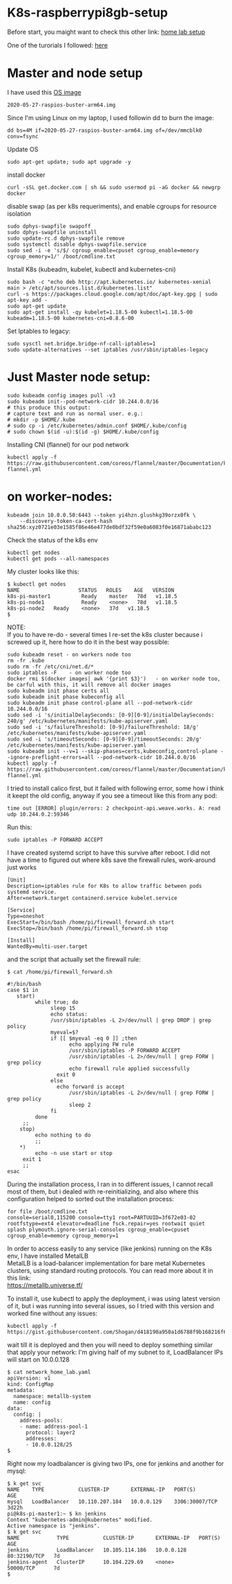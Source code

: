 # K8s-raspberrypi8gb-setup
Before start, you maight want to check this other link: [home lab setup](https://github.com/Harguer/home-lab-setup  )

One of the turorials I followed: [here](https://www.shogan.co.uk/kubernetes/building-a-raspberry-pi-kubernetes-cluster-part-2-master-node/)

# Master and node setup  

I have used this [OS image](https://downloads.raspberrypi.org/raspios_arm64/images/raspios_arm64-2020-05-28/2020-05-27-raspios-buster-arm64.zip )
``` 
2020-05-27-raspios-buster-arm64.img 
```

Since I'm using Linux on my laptop, I used followin dd to burn the image:   

```
dd bs=4M if=2020-05-27-raspios-buster-arm64.img of=/dev/mmcblk0 conv=fsync
```

Update OS
```
sudo apt-get update; sudo apt upgrade -y
```

install docker 
```
curl -sSL get.docker.com | sh && sudo usermod pi -aG docker && newgrp docker
```

disable swap (as per k8s requeriments), and enable cgroups for resource isolation
```
sudo dphys-swapfile swapoff
sudo dphys-swapfile uninstall
sudo update-rc.d dphys-swapfile remove
sudo systemctl disable dphys-swapfile.service
sudo sed -i -e 's/$/ cgroup_enable=cpuset cgroup_enable=memory cgroup_memory=1/' /boot/cmdline.txt
```

Install K8s (kubeadm, kubelet, kubectl and kubernetes-cni)
```
sudo bash -c "echo deb http://apt.kubernetes.io/ kubernetes-xenial main > /etc/apt/sources.list.d/kubernetes.list"
curl -s https://packages.cloud.google.com/apt/doc/apt-key.gpg | sudo apt-key add -
sudo apt-get update
sudo apt-get install -qy kubelet=1.18.5-00 kubectl=1.18.5-00 kubeadm=1.18.5-00 kubernetes-cni=0.8.6-00
```

Set Iptables to legacy:
```
sudo sysctl net.bridge.bridge-nf-call-iptables=1
sudo update-alternatives --set iptables /usr/sbin/iptables-legacy
```

# Just Master node setup:

```
sudo kubeadm config images pull -v3
sudo kubeadm init--pod-network-cidr 10.244.0.0/16
# this produce this output:
# capture text and run as normal user. e.g.:
# mkdir -p $HOME/.kube
# sudo cp -i /etc/kubernetes/admin.conf $HOME/.kube/config
# sudo chown $(id -u):$(id -g) $HOME/.kube/config
```
Installing CNI (flannel) for our pod network
```
kubectl apply -f https://raw.githubusercontent.com/coreos/flannel/master/Documentation/kube-flannel.yml
```

# on worker-nodes:
```
kubeadm join 10.0.0.50:6443 --token yi4hzn.glushkg39orzx0fk \
    --discovery-token-ca-cert-hash sha256:xyz0721e03e1585f86e46e477de0bdf32f59e0a6083f0e16871ababc123
```

Check the status of the k8s env  
```
kubectl get nodes
kubectl get pods --all-namespaces
```

My cluster looks like this:
```
$ kubectl get nodes
NAME                   STATUS   ROLES    AGE   VERSION
k8s-pi-master1          Ready    master   78d   v1.18.5
k8s-pi-node1            Ready    <none>   78d   v1.18.5
k8s-pi-node2   Ready    <none>   37d   v1.18.5
$ 
```

NOTE:   
If you to have re-do - several times I re-set the k8s cluster because i screwed up it, here how to do it in the best way possible:
```
sudo kubeadm reset - on workers node too
rm -fr .kube
sudo rm -fr /etc/cni/net.d/* 
sudo iptables -F    - on worker node too
docker rmi $(docker images| awk '{print $3}')   - on worker node too, be carful with this, it will remove all docker images
sudo kubeadm init phase certs all
sudo kubeadm init phase kubeconfig all
sudo kubeadm init phase control-plane all --pod-network-cidr 10.244.0.0/16
sudo sed -i 's/initialDelaySeconds: [0-9][0-9]/initialDelaySeconds: 240/g' /etc/kubernetes/manifests/kube-apiserver.yaml
sudo sed -i 's/failureThreshold: [0-9]/failureThreshold: 18/g'             /etc/kubernetes/manifests/kube-apiserver.yaml
sudo sed -i 's/timeoutSeconds: [0-9][0-9]/timeoutSeconds: 20/g'            /etc/kubernetes/manifests/kube-apiserver.yaml
sudo kubeadm init --v=1 --skip-phases=certs,kubeconfig,control-plane --ignore-preflight-errors=all --pod-network-cidr 10.244.0.0/16
kubectl apply -f https://raw.githubusercontent.com/coreos/flannel/master/Documentation/kube-flannel.yml
```

I tried to install calico first, but it failed with following error, some how i think it keept the old config, anyway if you see a timeout like this from any pod:
```
time out [ERROR] plugin/errors: 2 checkpoint-api.weave.works. A: read udp 10.244.0.2:59346
```

Run this: 
```
sudo iptables -P FORWARD ACCEPT
```
I have created systemd script to have this survive after reboot. I did not have a time to figured out where k8s save the firewall rules, work-around just works
```
[Unit]
Description=iptables rule for K8s to allow traffic between pods systemd service.
After=network.target containerd.service kubelet.service

[Service]
Type=oneshot
ExecStart=/bin/bash /home/pi/firewall_forward.sh start
ExecStop=/bin/bash /home/pi/firewall_forward.sh stop

[Install]
WantedBy=multi-user.target
```
and the script that actually set the firewall rule:
```
$ cat /home/pi/firewall_forward.sh

#!/bin/bash
case $1 in
   start)
         while true; do
              sleep 15
              echo status:
              /usr/sbin/iptables -L 2>/dev/null | grep DROP | grep policy 
              myeval=$?
              if [[ $myeval -eq 0 ]] ;then
                    echo applying FW rule
                    /usr/sbin/iptables -P FORWARD ACCEPT 
                    /usr/sbin/iptables -L 2>/dev/null | grep FORW | grep policy 
                    echo firewall rule applied successfully
         	    exit 0
              else
         	    echo forward is accept
                    /usr/sbin/iptables -L 2>/dev/null | grep FORW | grep policy 
                    sleep 2
              fi
         done
	 ;;
    stop)
         echo nothing to do
         ;;
    *)
         echo -n use start or stop
	 exit 1
	 ;;
esac

```


During the installation process, I ran in to different issues, I cannot recall most of them, but i dealed with re-reinitializing, and also where this configuration helped to sorted out the installation process:
```
for file /boot/cmdline.txt 
console=serial0,115200 console=tty1 root=PARTUUID=3f672e03-02 rootfstype=ext4 elevator=deadline fsck.repair=yes rootwait quiet splash plymouth.ignore-serial-consoles cgroup_enable=cpuset cgroup_enable=memory cgroup_memory=1
```

In order to access easily to any service (like jenkins) running on the K8s env, I have installed MetalLB  
MetalLB is a load-balancer implementation for bare metal Kubernetes clusters, using standard routing protocols. You can read more about it in this link:  
https://metallb.universe.tf/

To install it, use kubectl to apply the deployment, i was using latest version of it, but i was running into several issues, so I tried with this version and worked fine without any issues:  
```
kubectl apply -f https://gist.githubusercontent.com/Shogan/d418190a950a1d6788f9b168216f6fe1/raw/ca4418c7167a64c77511ba44b2c7736b56bdad48/metallb.yaml
```
wait till it is deployed and then you will need to deploy something similar that apply your network:  I'm giving half of  my subnet to it, LoadBalancer IPs will start on 10.0.0.128
```
$ cat network_home_lab.yaml 
apiVersion: v1
kind: ConfigMap
metadata:
  namespace: metallb-system
  name: config
data:
  config: |
    address-pools:
    - name: address-pool-1
      protocol: layer2
      addresses:
      - 10.0.0.128/25
$ 

```

Right now my loadbalancer is giving two IPs, one for jenkins and another for mysql:  
```
$ k get svc
NAME    TYPE           CLUSTER-IP       EXTERNAL-IP   PORT(S)          AGE
mysql   LoadBalancer   10.110.207.184   10.0.0.129    3306:30007/TCP   3d22h
pi@k8s-pi-master1:~ $ kn jenkins
Context "kubernetes-admin@kubernetes" modified.
Active namespace is "jenkins".
$ k get svc
NAME            TYPE           CLUSTER-IP       EXTERNAL-IP   PORT(S)        AGE
jenkins         LoadBalancer   10.105.114.186   10.0.0.128    80:32190/TCP   7d
jenkins-agent   ClusterIP      10.104.229.69    <none>        50000/TCP      7d
$ 
```

